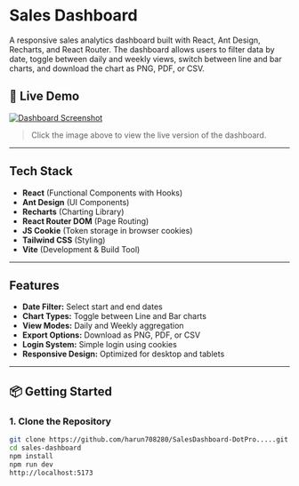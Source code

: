 #  Sales Dashboard

A responsive sales analytics dashboard built with React, Ant Design, Recharts, and React Router. The dashboard allows users to filter data by date, toggle between daily and weekly views, switch between line and bar charts, and download the chart as PNG, PDF, or CSV.

## 🚀 Live Demo

[![Dashboard Screenshot](./dashboard.png)](https://dot-admin-harun.netlify.app)

> Click the image above to view the live version of the dashboard.

---

##  Tech Stack

- **React** (Functional Components with Hooks)
- **Ant Design** (UI Components)
- **Recharts** (Charting Library)
- **React Router DOM** (Page Routing)
- **JS Cookie** (Token storage in browser cookies)
- **Tailwind CSS** (Styling)
- **Vite** (Development & Build Tool)

---

##  Features

-  **Date Filter:** Select start and end dates
-  **Chart Types:** Toggle between Line and Bar charts
-  **View Modes:** Daily and Weekly aggregation
-  **Export Options:** Download as PNG, PDF, or CSV
-  **Login System:** Simple login using cookies
-  **Responsive Design:** Optimized for desktop and tablets

---

## 📦 Getting Started

### 1. Clone the Repository

```bash
git clone https://github.com/harun708280/SalesDashboard-DotPro.....git
cd sales-dashboard
npm install
npm run dev
http://localhost:5173


